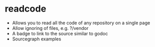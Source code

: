 # readcode

  - Allows you to read all the code of any repository on a single page
  - Allow ignoring of files, e.g. ?/vendor
  - A badge to link to the source similar to godoc
  - Sourcegraph examples
